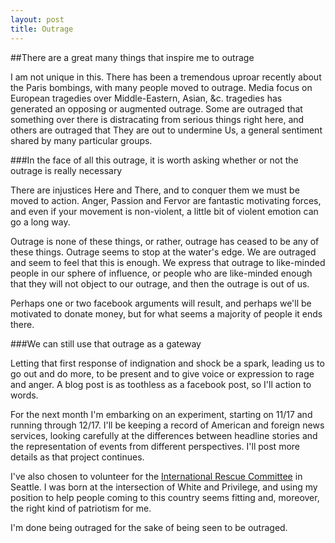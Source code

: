 ```yaml
---
layout: post
title: Outrage
---
```


##There are a great many things that inspire me to outrage

I am not unique in this. There has been a tremendous uproar recently about the Paris bombings, with many people moved to outrage. Media focus on European tragedies over Middle-Eastern, Asian, &c. tragedies has generated an opposing or augmented outrage. Some are outraged that something over there is distracating from serious things right here, and others are outraged that They are out to undermine Us, a general sentiment shared by many particular groups. 

###In the face of all this outrage, it is worth asking whether or not the outrage is really necessary

There are injustices Here and There, and to conquer them we must be moved to action. Anger, Passion and Fervor are fantastic motivating forces, and even if your movement is non-violent, a little bit of violent emotion can go a long way. 

Outrage is none of these things, or rather, outrage has ceased to be any of these things. Outrage seems to stop at the water's edge. We are outraged and seem to feel that this is enough. We express that outrage to like-minded people in our sphere of influence, or people who are like-minded enough that they will not object to our outrage, and then the outrage is out of us. 

Perhaps one or two facebook arguments will result, and perhaps we'll be motivated to donate money, but for what seems a majority of people it ends there.

###We can still use that outrage as a gateway

Letting that first response of indignation and shock be a spark, leading us to go out and do more, to be present and to give voice or expression to rage and anger. A blog post is as toothless as a facebook post, so I'll action to words.

For the next month I'm embarking on an experiment, starting on 11/17 and running through 12/17. I'll be keeping a record of American and foreign news services, looking carefully at the differences between headline stories and the representation of events from different perspectives. I'll post more details as that project continues.

I've also chosen to volunteer for the [International Rescue Committee](www.rescue.org) in Seattle. I was born at the intersection of White and Privilege, and using my position to help people coming to this country seems fitting and, moreover, the right kind of patriotism for me.

I'm done being outraged for the sake of being seen to be outraged.